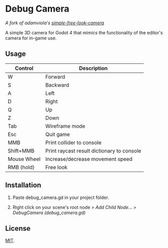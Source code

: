 # Debug Camera

*A fork of adamviola's [simple-free-look-camera](https://github.com/adamviola/simple-free-look-camera)*



A simple 3D camera for Godot 4 that mimics the functionality of the editor's camera for in-game use.

## Usage

| Control     | Description                                |
| ----------- | ------------------------------------------ |
| W           | Forward                                    |
| S           | Backward                                   |
| A           | Left                                       |
| D           | Right                                      |
| Q           | Up                                         |
| Z           | Down                                       |
| Tab         | Wireframe mode                             |
| Esc         | Quit game                                  |
| MMB         | Print collider to console                  |
| Shift+MMB   | Print raycast result dictionary to console |
| Mouse Wheel | Increase/decrease movement speed           |
| RMB (hold)  | Free look                                  |



## Installation

1. Paste debug_camera.gd in your project folder.

2. Right click on your scene's root node > *Add Child Node*... > *DebugCamera (debug_camera.gd)*

## License

[MIT](https://opensource.org/licenses/MIT).


